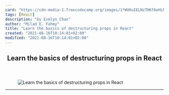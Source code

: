 ```yaml
---
card: "https://cdn-media-1.freecodecamp.org/images/1*WUKuIELNzTHKfAeHLNlsqQ.jpeg"
tags: [React]
description: "by Evelyn Chan"
author: "Milad E. Fahmy"
title: "Learn the basics of destructuring props in React"
created: "2021-08-16T10:14:01+02:00"
modified: "2021-08-16T10:14:01+02:00"
---
```

<div class="site-wrapper">
<main id="site-main" class="site-main outer">
<div class="inner">
<article class="post-full post tag-react tag-es6 tag-tech tag-web-development tag-programming ">
<header class="post-full-header">
<h1 class="post-full-title">Learn the basics of destructuring props in React</h1>
</header>
<figure class="post-full-image">
<picture>
<source media="(max-width: 700px)" sizes="1px" srcset="data:image/gif;base64,R0lGODlhAQABAIAAAAAAAP///yH5BAEAAAAALAAAAAABAAEAAAIBRAA7 1w">
<source media="(min-width: 701px)" sizes="(max-width: 800px) 400px,
(max-width: 1170px) 700px,
1400px" srcset="https://cdn-media-1.freecodecamp.org/images/1*WUKuIELNzTHKfAeHLNlsqQ.jpeg 300w,
https://cdn-media-1.freecodecamp.org/images/1*WUKuIELNzTHKfAeHLNlsqQ.jpeg 600w,
https://cdn-media-1.freecodecamp.org/images/1*WUKuIELNzTHKfAeHLNlsqQ.jpeg 1000w,
https://cdn-media-1.freecodecamp.org/images/1*WUKuIELNzTHKfAeHLNlsqQ.jpeg 2000w">
<img onerror="this.style.display='none'" src="https://cdn-media-1.freecodecamp.org/images/1*WUKuIELNzTHKfAeHLNlsqQ.jpeg" alt="Learn the basics of destructuring props in React">
</picture>
</figure>
<section class="post-full-content">
<div class="post-content medium-migrated-article">
</div>
<hr>
</section>
</article>
</div>
</main>
</div>
<!-- Google Tag Manager (noscript) -->
<!-- End Google Tag Manager (noscript) -->
